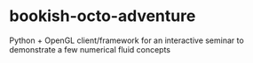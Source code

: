 # bookish-octo-adventure
Python + OpenGL client/framework for an interactive seminar to demonstrate a few numerical fluid concepts
